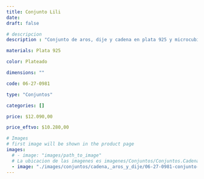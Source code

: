 ```yaml
---
title: Conjunto Lili
date: 
draft: false

# descripcion
description : "Conjunto de aros, dije y cadena en plata 925 y microcubic. Largo de cadena 40, 45 o 50 a elección."

materials: Plata 925

color: Plateado

dimensions: ""

code: 06-27-0981

type: "Conjuntos"

categories: []

price: $12.090,00

price_eftvo: $10.280,00

# Images
# first image will be shown in the product page
images:
  # - image: "images/path_to_image"
  # La ubicacion de las imagenes es imagenes/Conjuntos/Conjuntos.Cadena, aros y dije/06-27-0981-conjunto-lili
  - image: "./images/conjuntos/cadena,_aros_y_dije/06-27-0981-conjunto-lili.jpg"
---
```

